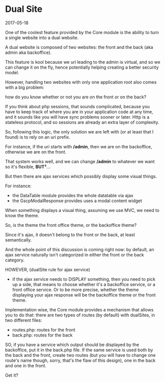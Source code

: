 Dual Site
================
2017-05-18




One of the coolest feature provided by the Core module is the ability to turn a single website into a dual website.

A dual website is composed of two websites: the front and the back (aka admin aka backoffice).


This feature is kool because we uri leading to the admin is virtual, and so we can change it on the fly,
hence potentially helping creating a better security model.



However, handling two websites with only one application root also comes with a big problem:

how do you know whether or not you are on the front or on the back?

If you think about php sessions, that sounds complicated, because you have to keep track of where you are in 
your application code at any time, and it sounds like you will have sync problems sooner or later.
Http is a stateless protocol, and so sessions are already an extra layer of complexity.

So, following this logic, the only solution we are left with (or at least that I found) is to rely on an uri prefix.

For instance, if the uri starts with **/admin**, then we are on the backoffice, otherwise we are on the front.

That system works well, and we can change **/admin** to whatever we want so it's flexible, **BUT³**...
 
But then there are ajax services which possibly display some visual things.

For instance:

- the DataTable module provides the whole datatable via ajax
- the GscpModalResponse provides uses a modal content widget


When something displays a visual thing, assuming we use MVC, we need to know the theme.

So, is the theme the front office theme, or the backoffice theme?

Since it's ajax, it doesn't belong to the front or the back, at least semantically.


And the whole point of this discussion is coming right now: by default, an ajax service naturally isn't categorized
in either the front or the back category.

HOWEVER, (dualSite rule for ajax service)
 
- if the ajax service needs to DISPLAY something, then you need to pick up a side, that means to choose whether it's a backoffice service, or a front office service.
            Or to be more precise, whether the theme displaying your ajax response will be the backoffice theme or the front theme.
            
            
Implementation wise, the Core module provides a mechanism that allows you to do that:
there are two types of routes (by default) with dualSites, in two different files:
            
- routes.php: routes for the front
- back.php: routes for the back


SO, if you have a service which output should be displayed by the backoffice, put it in the back.php file.
If the same service is used both by the back and the front, create two routes (but you will have to change one route's name though,
sorry, that's the flaw of this design), one in the back and one in the front.


Get it?





